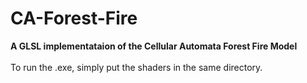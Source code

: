 # CA-Forest-Fire
<b>A GLSL implementataion of the Cellular Automata Forest Fire Model</b>
<br><br>
To run the .exe, simply put the shaders in the same directory.
<br><br>
